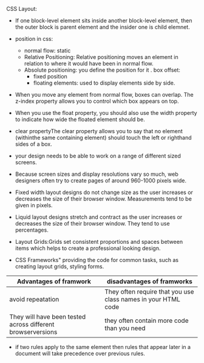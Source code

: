 CSS Layout:
- If one block-level element sits inside another block-level element, then the outer block is parent element and the insider one is child elemnet.
- position in css:
    - normal flow: static
    - Relative Positioning: Relative positioning moves an element in relation to where it would have been in normal flow.
    - Absolute positioning: you define the position for it .
    box offset:
        - fixed position
        - floating elements: used to display elements side by side.
- When you move any element from normal flow, boxes can overlap. The z-index property allows you to control which box appears on top.
- When you use the float property, you should also use the width property to indicate how wide the floated element should be.
- clear propertyThe clear property allows you to say that no element (withinthe same containing element) should touch the left or righthand sides of a box.
- your design needs to be able to work on a range of different sized screens.
- Because screen sizes and display resolutions vary so much, web designers often try to create pages of around 960-1000 pixels wide.
- Fixed width layout designs do not change size as the user increases or decreases the size of their browser window. Measurements tend to be given in pixels.
- Liquid layout designs stretch and contract as the user increases or decreases the size of their browser window. They tend to use percentages.

- Layout Grids:Grids set consistent proportions and spaces between items which helps to create a professional looking design.

- CSS Frameworks"
providing the code for common tasks, such as creating layout grids, styling forms.

| Advantages of framwork|disadvantages of framworks|
|--------|-----------|
|avoid repeatation|They often require that you use class names in your HTML code|
|They will have been tested across different browserversions|they often contain more code than you need|


- if two rules apply to the same element then rules that appear later in a document will take precedence over previous rules.
